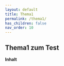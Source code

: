```yaml
---
layout: default
title: Thema1
permalink: /thema1/
has_children: false
nav_order: 10
---
```


## Thema1 zum Test

**Inhalt**
